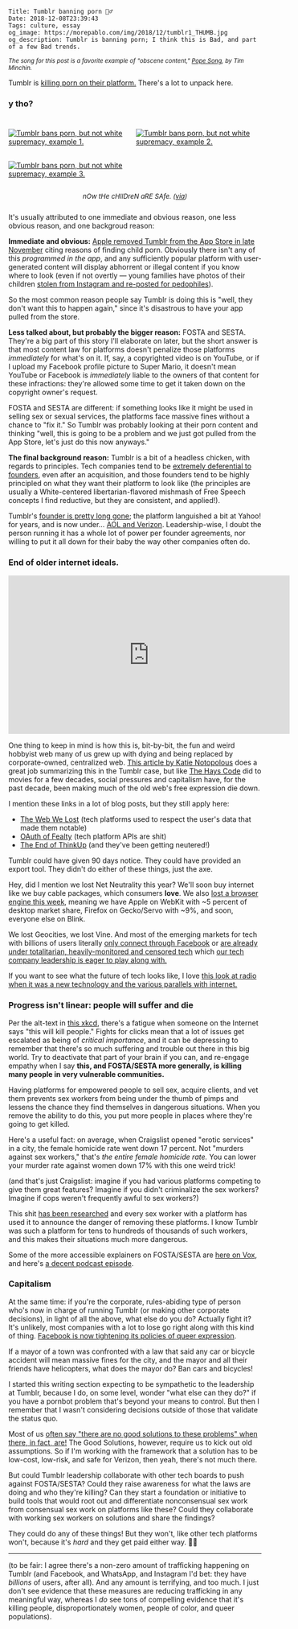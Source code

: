     Title: Tumblr banning porn 🤦‍♂️
    Date: 2018-12-08T23:39:43
    Tags: culture, essay
    og_image: https://morepablo.com/img/2018/12/tumblr1_THUMB.jpg
    og_description: Tumblr is banning porn; I think this is Bad, and part of a few Bad trends.

<small><em>The song for this post is a favorite example of "obscene content," <a href="https://www.youtube.com/watch?v=G-BJXb8E6Zo">Pope Song</a>, by Tim Minchin.</em></small>

Tumblr is [killing porn on their platform.][16] There's a lot to unpack here.

### y tho?

<div class="caption-img-block" style="margin: 25px auto">
<a href="/img/2018/12/tumblr1.jpg">
<img src="/img/2018/12/tumblr1_THUMB.jpg" alt="Tumblr bans porn, but not white supremacy, example 1." style="margin: 15px auto; display: inline; max-width: 250px" /></a>
<a href="/img/2018/12/tumblr2.jpg">
<img src="/img/2018/12/tumblr2_THUMB.jpg" alt="Tumblr bans porn, but not white supremacy, example 2." style="margin: 15px auto; display: inline; max-width: 250px" /></a>
<a href="/img/2018/12/tumblr3.jpg">
<img src="/img/2018/12/tumblr3_THUMB.jpg" alt="Tumblr bans porn, but not white supremacy, example 3." style="margin: 15px auto; display: inline; max-width: 250px" /></a>
<p style="font-style: italic; text-align: center; font-size: small">nOw tHe cHIlDreN aRE SAfe. (<a href="https://twitter.com/Nash076/status/1070208743818842112">via</a>)</p>
</div>

It's usually attributed to one immediate and obvious reason, one less obvious
reason, and one backgroud reason:

**Immediate and obvious:** [Apple removed Tumblr from the App Store in late
November][2] citing reasons of finding child porn. Obviously there isn't any of
this _programmed in the app_, and any sufficiently popular platform with
user-generated content will display abhorrent or illegal content if you know
where to look (even if not overtly — young families have photos of their
children [stolen from Instagram and re-posted for pedophiles][17]).

So the most common reason people say Tumblr is doing this is "well, they don't
want this to happen again," since it's disastrous to have your app pulled from
the store.

**Less talked about, but probably the bigger reason:** FOSTA and SESTA. They're
a big part of this story I'll elaborate on later, but the short answer
is that most content law for platforms doesn't penalize those platforms
_immediately_ for what's on it. If, say, a copyrighted video is on YouTube,
or if I upload my Facebook profile picture to Super Mario, it doesn't mean
YouTube or Facebook is _immediately_ liable to the owners of that content for
these infractions: they're allowed some time to get it taken down on the
copyright owner's request.

FOSTA and SESTA are different: if something looks like it might be used in
selling sex or sexual services, the platforms face massive fines without a
chance to "fix it." So Tumblr was probably looking at their porn content and
thinking "well, this is going to be a problem and we just got pulled
from the App Store, let's just do this now anyways."

**The final background reason:** Tumblr is a bit of a headless chicken, with
regards to principles. Tech companies tend to be [extremely deferential to
founders][3], even after an acquisition, and those founders tend to be highly
principled on what they want their platform to look like (the principles are
usually a White-centered libertarian-flavored mishmash of Free Speech concepts
I find reductive, but they are consistent, and applied!).

Tumblr's [founder is pretty long gone][18]; the platform languished a bit at
Yahoo! for years, and is now under… [AOL and Verizon][19]. Leadership-wise, I
doubt the person running it has a whole lot of power per founder agreements, nor
willing to put it all down for their baby the way other companies often do.

### End of older internet ideals. 

<iframe width="560" height="315" src="https://www.youtube-nocookie.com/embed/kHjaehH-EtA" frameborder="0" allow="accelerometer; autoplay; encrypted-media; gyroscope; picture-in-picture" allowfullscreen></iframe>

One thing to keep in mind is how this is, bit-by-bit, the fun and weird hobbyist
web many of us grew up with dying and being replaced by corporate-owned,
centralized web. [This article by Katie Notopolous][1] does a great job
summarizing this in the Tumblr case, but like [The Hays Code][4] did to movies
for a few decades, social pressures and capitalism have, for the past decade,
been making much of the old web's free expression die down.

I mention these links in a lot of blog posts, but they still apply here:

* [The Web We Lost][5] (tech platforms used to respect the user's data that made them notable)
* [OAuth of Fealty][6] (tech platform APIs are shit)
* [The End of ThinkUp][7] (and they've been getting neutered!)

Tumblr could have given 90 days notice. They could have provided an export tool.
They didn't do either of these things, just the axe.

Hey, did I mention we lost Net Neutrality this year? We'll soon buy internet
like we buy cable packages, which consumers **love**. We also [lost a browser
engine this week][20], meaning we have Apple on WebKit with ~5 percent of desktop
market share, Firefox on Gecko/Servo with ~9%, and soon, everyone else on Blink.

We lost Geocities, we lost Vine. And most of the emerging markets for tech with
billions of users literally [only connect through Facebook][21] or [are already
under totalitarian, heavily-monitored and censored tech][22] which [our tech
company leadership is eager to play along with.][23]

If you want to see what the future of tech looks like, I love [this look at radio
when it was a new technology and the various parallels with internet.][8]

### Progress isn't linear: people will suffer and die

Per the alt-text in [this xkcd][9], there's a fatigue when someone on the
Internet says "this will kill people." Fights for clicks mean that a lot of
issues get escalated as being of _critical importance_, and it can be depressing
to remember that there's so much suffering and trouble out there in this big
world. Try to deactivate that part of your brain if you can, and re-engage
empathy when I say **this, and FOSTA/SESTA more generally, is killing many
people in very vulnerable communities.**

Having platforms for empowered people to sell sex, acquire clients,
and vet them prevents sex workers from being under the thumb of pimps and
lessens the chance they find themselves in dangerous situations. When you
remove the ability to do this, you put more people in places where they're going
to get killed.

Here's a useful fact: on average, when Craigslist opened "erotic services" in a
city, the female homicide rate went down 17 percent. Not "murders against sex
workers," that's _the entire female homicide rate._ You can lower your murder
rate against women down 17% with this one weird trick!

(and that's just Craigslist: imagine if you had various platforms competing to
give them great features? Imagine if you didn't criminalize the sex workers?
Imagine if cops weren't frequently awful to sex workers?)

This shit [has been researched][11] and every sex worker with a platform has
used it to announce the danger of removing these platforms. I know Tumblr was
such a platform for tens to hundreds of thousands of such workers, and this 
makes their situations much more dangerous.

Some of the more accessible explainers on FOSTA/SESTA are [here on Vox][12], and
here's [a decent podcast episode][13].

### Capitalism

At the same time: if you're the corporate, rules-abiding type of person
who's now in charge of running Tumblr (or making other corporate decisions), in
light of all the above, what else do you do? Actually fight it? It's unlikely,
most companies with a lot to lose go right along with this kind of thing.
[Facebook is now tightening its policies of queer expression][14].

If a mayor of a town was confronted with a law that said any car or bicycle
accident will mean massive fines for the city, and the mayor and all their
friends have helicopters, what does the mayor do? Ban cars and bicycles!

I started this writing section expecting to be sympathetic to the
leadership at Tumblr, because I do, on some level, wonder "what else can they
do?" if you have a pornbot problem that's beyond your means to control.
But then I remember that I wasn't considering decisions outside of those
that validate the status quo.

Most of us [often say "there are no good solutions to these problems" when
there, in fact, are!][15] The Good Solutions, however, require us to kick out
old assumptions. So if I'm working with the framework that a solution has to be
low-cost, low-risk, and safe for Verizon, then yeah, there's not much
there.

But could Tumblr leadership collaborate with other tech boards to push against
FOSTA/SESTA? Could they raise awareness for what the laws are doing and who
they're killing? Can they start a foundation or initiative to build tools that
would root out and differentiate nonconsensual sex work from consensual sex work
on platforms like these? Could they collaborate with working sex workers on
solutions and share the findings? 

They could do any of these things! But they won't, like other
tech platforms won't, because it's _hard_ and they get paid either way.
🤷‍♂️

---

(to be fair: I agree there's a non-zero amount of trafficking
happening on Tumblr (and Facebook, and WhatsApp, and Instagram I'd bet: they
have _billions_ of users, after all). And any amount is terrifying, and too much.
I just don't see evidence that these measures are reducing trafficking in any
meaningful way, whereas I _do_ see tons of compelling evidence that it's killing
people, disproportionately women, people of color, and queer populations).

   [1]: https://www.buzzfeednews.com/article/katienotopoulos/tumblrs-porn-ban-is-the-middle-of-the-end-of-the-old
   [2]: https://www.theverge.com/2018/11/20/18104366/tumblr-ios-app-child-pornography-removed-from-app-store
   [3]: https://www.wired.com/story/ellen-pao-founders-absolute-power-destroying-company-culture/
   [4]: https://tvtropes.org/pmwiki/pmwiki.php/UsefulNotes/TheHaysCode
   [5]: https://anildash.com/2012/12/13/the_web_we_lost/
   [6]: http://bogost.com/writing/blog/oauth_of_fealty/
   [7]: https://medium.com/@anildash/the-end-of-thinkup-e600bc46cc56
   [8]: https://idlewords.com/talks/ancient_web.htm
   [9]: https://xkcd.com/1172/
   [11]: http://gregoryjdeangelo.com/workingpapers/Craigslist5.0.pdf
   [12]: https://www.vox.com/culture/2018/4/13/17172762/fosta-sesta-backpage-230-internet-freedom
   [13]: https://www.gimletmedia.com/reply-all/119-no-more-safe-harbor
   [14]: https://twitter.com/seldo/status/1070433686816907264?ref_src=twsrc%5Etfw
   [15]: /2018/03/nyer-article-on-communities-social-media.html
   [16]: https://www.theverge.com/2018/12/3/18123752/tumblr-adult-content-porn-ban-date-explicit-changes-why-safe-mode
   [17]: https://www.dailydot.com/society/instagram-pedophile-pages-children/
   [18]: https://www.recode.net/2017/11/27/16706032/tumblr-david-karp-leaves-ceo-yahoo-oath
   [19]: https://www.wired.com/story/can-verizon-build-a-strong-brand-from-the-bones-of-yahoo-and-aol/
   [20]: https://www.zdnet.com/article/microsofts-edge-to-morph-into-a-chromium-based-cross-platform-browser/
   [21]: https://www.theguardian.com/technology/2017/jul/27/facebook-free-basics-developing-markets
   [22]: https://www.nytimes.com/2018/08/06/technology/china-generation-blocked-internet.html
   [23]: https://www.vox.com/2018/8/17/17704526/google-dragonfly-censored-search-engine-china

